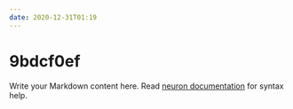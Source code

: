 ```yaml
---
date: 2020-12-31T01:19
---
```


# 9bdcf0ef

Write your Markdown content here. Read [neuron documentation](https://neuron.zettel.page/2011404.html) for syntax help.

